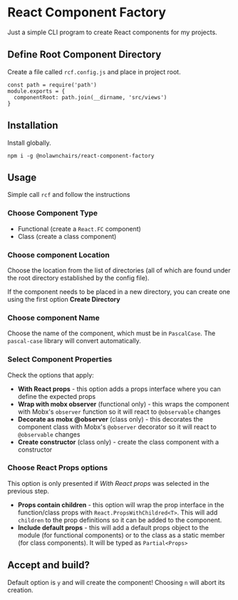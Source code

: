 # React Component Factory

Just a simple CLI program to create React components for my projects.

## Define Root Component Directory

Create a file called `rcf.config.js` and place in project root.

```
const path = require('path')
module.exports = {
  componentRoot: path.join(__dirname, 'src/views')
}
```

## Installation

Install globally.

`npm i -g @nolawnchairs/react-component-factory`

## Usage

Simple call `rcf` and follow the instructions

### Choose Component Type

* Functional (create a `React.FC` component)
* Class (create a class component)

### Choose component Location

Choose the location from the list of directories (all of which are found under the root directory established by the config file).

If the component needs to be placed in a new directory, you can create one using the first option **Create Directory**

### Choose component Name

Choose the name of the component, which must be in `PascalCase`. The `pascal-case` library will convert automatically.

### Select Component Properties

Check the options that apply:

* **With React props** - this option adds a props interface where you can define the expected props
* **Wrap with mobx observer** (functional only) - this wraps the component with Mobx's `observer` function so it will react to `@observable` changes
* **Decorate as mobx @observer** (class only) - this decorates the component class with Mobx's `@observer` decorator so it will react to `@observable` changes
* **Create constructor** (class only) - create the class component with a constructor

### Choose React Props options
This option is only presented if *With React props* was selected in the previous step.

* **Props contain children** - this option will wrap the prop interface in the function/class props with `React.PropsWithChildred<T>`. This will add `children` to the prop definitions so it can be added to the component.
* **Include default props** - this will add a default props object to the module (for functional components) or to the class as a static member (for class components). It will be typed as `Partial<Props>`

## Accept and build?

Default option is `y` and will create the component! Choosing `n` will abort its creation.

